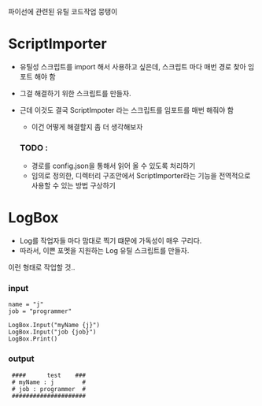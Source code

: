 파이선에 관련된 유틸 코드작업 뭉탱이

# ScriptImporter

- 유틸성 스크립트를 import 해서 사용하고 싶은데, 스크립트 마다 매번 경로 찾아 임포트 해야 함
- 그걸 해결하기 위한 스크립트를 만들자.
- 근데 이것도 결국 ScriptImpoter 라는 스크립트를 임포트를 매번 해줘야 함
  - 이건 어떻게 해결할지 좀 더 생각해보자
       
  ### TODO :
    - 경로를 config.json을 통해서 읽어 올 수 있도록 처리하기
    - 임의로 정의한, 디렉터리 구조안에서 ScriptImporter라는 기능을 전역적으로 사용할 수 있는 방법 구상하기





# LogBox
  - Log를 작업자들 마다 맘대로 찍기 떄문에 가독성이 매우 구리다.
  - 따라서, 이쁜 포멧을 지원하는 Log 유틸 스크립트를 만들자.

  이런 형태로 작업할 것..
  
  ### input
    name = "j"
    job = "programmer"
    
    LogBox.Input("myName {j}")
    LogBox.Input("job {job}")
    LogBox.Print()
    
  ### output
     ####      test    ###
     # myName : j        #
     # job : programmer  #
     #####################

